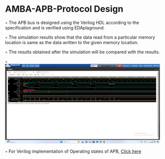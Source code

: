 # AMBA-APB-Protocol Design
 ◦ The APB bus is designed using the Verilog HDL according to the specification and is verified using EDAplaground.
 
 ◦ The simulation results show that the data read from a particular memory location is same as the data written to the given memory location.
 
 ◦ The results obtained after the simulation will be compared with the results.
 
 ◦![Alt text](https://github.com/sura-sivareddy/AMBA-APB-Design-/blob/393781b5b50558bb197bdad4680c10c2c7114d89/Screenshot%202024-08-20%20172532.png)
 
 ◦ For Verilog implementation of Operating states of APB, [Click here](https://www.edaplayground.com/x/SdEB)


